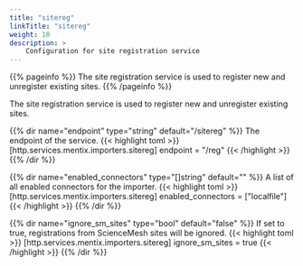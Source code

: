 ```yaml
---
title: "sitereg"
linkTitle: "sitereg"
weight: 10
description: >
    Configuration for site registration service
---
```


{{% pageinfo %}}
The site registration service is used to register new and unregister existing sites.
{{% /pageinfo %}}

The site registration service is used to register new and unregister existing sites.

{{% dir name="endpoint" type="string" default="/sitereg" %}}
The endpoint of the service.
{{< highlight toml >}}
[http.services.mentix.importers.sitereg]
endpoint = "/reg"
{{< /highlight >}}
{{% /dir %}}

{{% dir name="enabled_connectors" type="[]string" default="" %}}
A list of all enabled connectors for the importer.
{{< highlight toml >}}
[http.services.mentix.importers.sitereg]
enabled_connectors = ["localfile"]
{{< /highlight >}}
{{% /dir %}}

{{% dir name="ignore_sm_sites" type="bool" default="false" %}}
If set to true, registrations from ScienceMesh sites will be ignored.
{{< highlight toml >}}
[http.services.mentix.importers.sitereg]
ignore_sm_sites = true
{{< /highlight >}}
{{% /dir %}}
